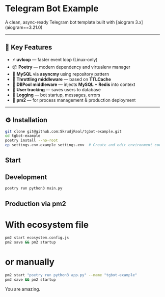 # Telegram Bot Example

A clean, async-ready Telegram bot template built with [aiogram 3.x] (aiogram==3.21.0)

---

## 🚀 Key Features

- ⚡ **uvloop** — faster event loop (Linux-only)
- 📦 **Poetry** — modern dependency and virtualenv manager
- 🐬 **MySQL** via **asyncmy** using repository pattern
- 🔐 **Throttling middleware** — based on **TTLCache**
- 🧠 **DBPool middleware** — injects **MySQL + Redis** into context
- 👥 **User tracking** — saves users to database
- 📝 **Logging** — bot startup, messages, errors
- 🔁 **pm2** — for process management & production deployment

---

## ⚙️ Installation

```bash
git clone git@github.com:SkrudjReal/tgbot-example.git
cd tgbot-example
poetry install --no-root
cp settings.env.example settings.env  # Create and edit environment config
```

## Start

## Development

```bash
poetry run python3 main.py
```

## Production via pm2

# With ecosystem file
```bash
pm2 start ecosystem.config.js
pm2 save && pm2 startup
```

# or manually
```bash
pm2 start "poetry run python3 app.py" --name "tgbot-example"
pm2 save && pm2 startup
```

You are amazing.